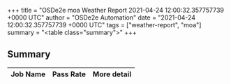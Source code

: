 +++
title = "OSDe2e moa Weather Report 2021-04-24 12:00:32.357757739 +0000 UTC"
author = "OSDe2e Automation"
date = "2021-04-24 12:00:32.357757739 +0000 UTC"
tags = ["weather-report", "moa"]
summary = "<table class=\"summary\"></table>"
+++
## Summary

| Job Name | Pass Rate | More detail |
|----------|-----------|-------------|



